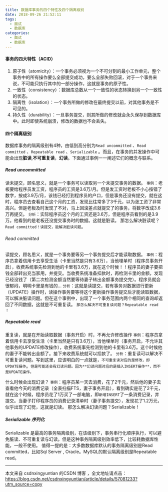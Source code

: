 ```yaml
---
title: 数据库事务的四个特性及四个隔离级别
date: 2018-09-26 21:52:11
tags:
  - 面试
  - 数据库
categories:
  - 面试
  - 数据库
---
```



#### 事务的四大特性（ACID）
1. 原子性（atomicity）：一个事务必须视为一个不可分割的最小工作单元，整个事务中的所有操作要么全部提交成功，要么全部失败回滚，对于一个事务来说，不可能只执行其中的一部分操作，这就是事务的原子性。
2. 一致性（consistency）：数据库总数从一个一致性的状态转换到另一个一致性的状态。
3. 隔离性（isolation）：一个事务所做的修改在最终提交以前，对其他事务是不可见的。
4. 持久性（durability）：一旦事务提交，则其所做的修改就会永久保存到数据库中。此时即使系统崩溃，修改的数据也不会丢失。

#### 四个隔离级别
数据库事务的隔离级别有4种，由低到高分别为`Read uncommitted` 、`Read committed` 、`Repeatable read` 、`Serializable` 。而且，在事务的并发操作中可能会出现**脏读**,**不可重复读**，**幻读**。下面通过事例一一阐述它们的概念与联系。

<!-- more -->
##### Read uncommitted
读未提交，顾名思义，就是一个事务可以读取另一个未提交事务的数据。
`事例`：老板要给程序员发工资，程序员的工资是3.6万/月。但是发工资时老板不小心按错了数字，按成3.9万/月，该钱已经打到程序员的户口，但是事务还没有提交，就在这时，程序员去查看自己这个月的工资，发现比往常多了3千元，以为涨工资了非常高兴。但是老板及时发现了不对，马上回滚差点就提交了的事务，将数字改成3.6万再提交。
`分析`：实际程序员这个月的工资还是3.6万，但是程序员看到的是3.9万。他看到的是老板还没提交事务时的数据。这就是脏读。
那怎么解决脏读呢？`Read committed！读提交，能解决脏读问题`。

###### Read committed
读提交，顾名思义，就是一个事务要等另一个事务提交后才能读取数据。
`事例`：程序员拿着信用卡去享受生活（卡里当然是只有3.6万），当他埋单时（程序员事务开启），收费系统事先检测到他的卡里有3.6万，就在这个时候！！程序员的妻子要把钱全部转出充当家用，并提交。当收费系统准备扣款时，再检测卡里的金额，发现已经没钱了（第二次检测金额当然要等待妻子转出金额事务提交完）。程序员就会很郁闷，明明卡里是有钱的…
`分析`：这就是读提交，若有事务对数据进行更新（UPDATE）操作时，读操作事务要等待这个更新操作事务提交后才能读取数据，可以解决脏读问题。但在这个事例中，出现了一个事务范围内两个相同的查询却返回了不同数据，这就是不可重复读。
`那怎么解决不可重复读问题？Repeatable read ！`

##### Repeatable read
重复读，就是在开始读取数据（事务开启）时，不再允许修改操作
`事例`：程序员拿着信用卡去享受生活（卡里当然是只有3.6万），当他埋单时（事务开启，不允许其他事务的UPDATE修改操作），收费系统事先检测到他的卡里有3.6万。这个时候他的妻子不能转出金额了。接下来收费系统就可以扣款了。
`分析`：重复读可以解决不可重复读问题。写到这里，应该明白的一点就是，`不可重复读对应的是修改，即UPDATE操作`。`但是可能还会有幻读问题。因为**幻读问题对应的是插入INSERT操作**，而不是UPDATE操作。`

什么时候会出现幻读？
`事例`：程序员某一天去消费，花了2千元，然后他的妻子去查看他今天的消费记录（全表扫描FTS，妻子事务开启），看到确实是花了2千元，就在这个时候，程序员花了1万买了一部电脑，即`新增INSERT`了一条消费记录，并提交。当妻子打印程序员的消费记录清单时（妻子事务提交），发现花了1.2万元，似乎出现了幻觉，这就是幻读。
那怎么解决幻读问题？Serializable！

##### Serializable 序列化
Serializable 是最高的事务隔离级别，在该级别下，事务串行化顺序执行，可以避免脏读、不可重复读与幻读。但是这种事务隔离级别效率低下，比较耗数据库性能，一般不使用。
值得一提的是：大多数数据库默认的事务隔离级别是Read committed，比如Sql Server ,
Oracle。MySQL的默认隔离级别是Repeatable read。


---------------------

本文来自 csdnxingyuntian 的CSDN 博客 ，全文地址请点击：https://blog.csdn.net/csdnxingyuntian/article/details/57081233?utm_source=copy
